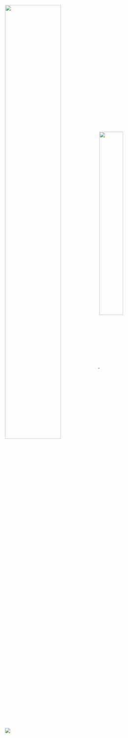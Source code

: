 <a href="https://github-readme-stats.vercel.app/">
  <img align="center" width="60%" src="https://github-readme-stats.vercel.app/api?username=vladd-png&show_icons=true&theme=ayu-mirage" />
</a>

<a href="https://github.com/vladd-png/github-readme-stats">
  <img align="center" width="39%" src="https://github-readme-stats.vercel.app/api/top-langs/?username=vladd-png" />
</a>
</br>
<a href="https://github.com/vladd-png/github-readme-stats">
  <img align="center" src="https://github-readme-stats.vercel.app/api/wakatime?username=vladd" />
</a>
